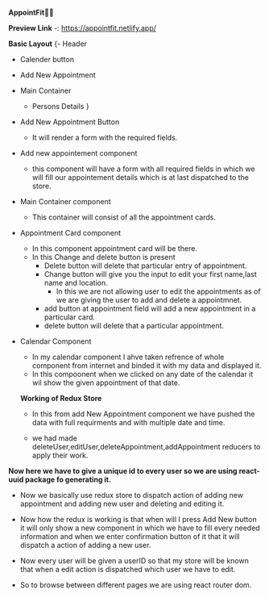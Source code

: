 **AppointFit🚀🚀**

**Preview Link** -: https://appointfit.netlify.app/

**Basic Layout**
{- Header
  - Calender button
  - Add New Appointment

- Main Container
  - Persons Details
}

- Add New Appointment Button
  - It will render a form with the required fields.

- Add new appointement component
  - this component will have a form with all required fields in which we will fill our appointement details which is at last dispatched to the store.
  
- Main Container component
  - This container will consist of all the appointment cards.

- Appointment Card component
  - In this component appointment card will be there.
  - In this Change and delete button is present
    - Delete button will delete that particular entry of appointment.
    - Change button will give you the input to edit your first name,last name and location.
       - In this we are not allowing user to edit the appointments as of we are giving the user to add and delete a appointmnet.
    - add button at appointment field will add a new appointment in a particular card.
    - delete button will delete that a particular appointment.

- Calendar Component
  - In my calendar component I ahve taken refrence of whole component from internet and binded it with my data and displayed it.
  - In this compoonent when we clicked  on any date of the calendar it wil show the given appointment of that date.

  **Working of Redux Store**
  - In this from add New Appointment component we have pushed the data with full requirments and with multiple date and time.

  - we had made deleteUser,editUser,deleteAppointment,addAppointment reducers to apply their work.

**Now here we have to give a unique id to every user so we are using react-uuid package fo generating it.**


- Now we basically use redux store to dispatch action of adding new appointment and adding new user and deleting and editing it.

- Now how the redux is working is that when will I press Add New button it will only show a new component in which we have to fill every needed information and when we enter confirmation button of it that it will dispatch a action of adding a new user.

- Now every user will be given a userID so that my store will be known that when a edit action is dispatched which user we have to edit. 

- So to browse between different pages we are using react router dom.
